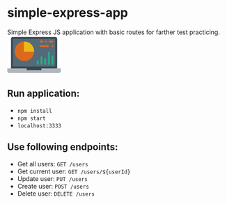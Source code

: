 # simple-express-app
Simple Express JS application with basic routes for farther test practicing.
![Image alt text](/public/logo.png)

## Run application:
* ```npm install```
* ```npm start```
* ```localhost:3333```

## Use following endpoints:

* Get all users: ```GET /users```
* Get current user: ```GET /users/${userId}```
* Update user: ```PUT /users```
* Create user: ```POST /users```
* Delete user: ```DELETE /users```
